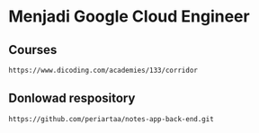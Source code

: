 # Menjadi Google Cloud Engineer

## Courses
``` bash
https://www.dicoding.com/academies/133/corridor
```

## Donlowad respository 
``` bash
https://github.com/periartaa/notes-app-back-end.git
```
